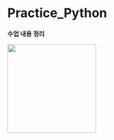 # Practice_Python
__수업 내용 정리__

<div>
  <img width='200' src="https://github.com/GeujuCho/Practice_Python/issues/2#issue-353657683">
</div>
